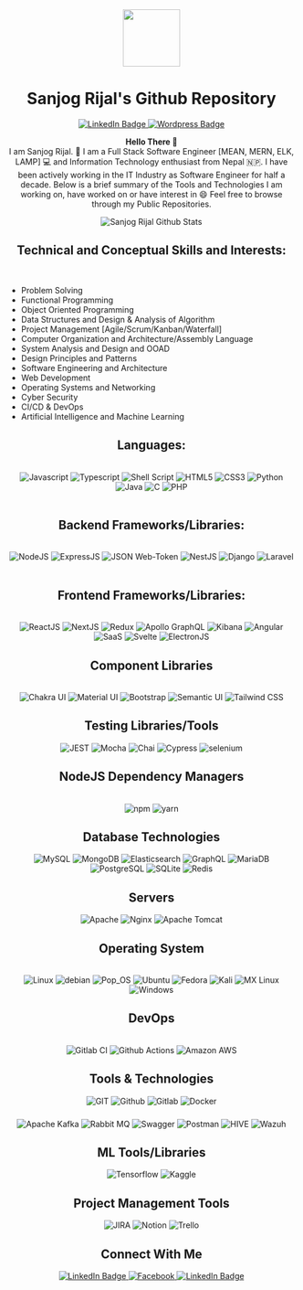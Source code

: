 <div id="header" align="center">
      <img src="https://media.giphy.com/media/u2pmTWUi0MXjyrMaVj/giphy.gif" width="100vw" />
      <h1> Sanjog Rijal's Github Repository </h1>
      <div id="badges">
            <a href="https://www.linkedin.com/in/sanjog-rijal-421a28150">
                  <img src="https://img.shields.io/badge/LinkedIn-Sanjog Rijal-blue?style=for-the-badge&logo=linkedin&logoColor=white" alt="LinkedIn Badge"/>
            </a>
            <a href="https://sanjogrizal.wordpress.com">
                  <img src="https://img.shields.io/badge/wordpress-0073aa?style=for-the-badge&logo=wordpress" alt="Wordpress Badge"/>
            </a> 
      </div>
</div>

<section class="introduction"  align="center">
      <div>
            <p>
                  <b>Hello There 👋</b><br/>
                  I am Sanjog Rijal. 🙏
                  I am a Full Stack Software Engineer [MEAN, MERN, ELK, LAMP] 💻 and Information Technology enthusiast from Nepal 🇳🇵. 
                  I have been actively working in the IT Industry as Software Engineer for half a decade.
                  Below is a brief summary of the Tools and Technologies I am working on, have worked on or have interest in 😄
                  Feel free to browse through my Public Repositories.
            </p>
      </div>
      <div class="github-stats">
      <img align="center" alt="Sanjog Rijal Github Stats" src="https://github-readme-stats.vercel.app/api?username=SanjogRijal&show_icons=true&hide_border=true" />
</div>
</section>

<div>
    <h2 align="center"><b>Technical and Conceptual Skills and Interests:</b></h2><br/>
    <ul>
       <li> Problem Solving </li>
       <li> Functional Programming </li> 
       <li> Object Oriented Programming </li>
       <li> Data Structures and Design & Analysis of Algorithm </li>
          <li> Project Management [Agile/Scrum/Kanban/Waterfall]</li>
       <li> Computer Organization and Architecture/Assembly Language </li>
       <li> System Analysis and Design and OOAD </li>
       <li> Design Principles and Patterns </li>
       <li> Software Engineering and Architecture </li>
       <li> Web Development </li> 
       <li> Operating Systems and Networking </li>
       <li> Cyber Security </li>
       <li> CI/CD & DevOps </li> 
       <li> Artificial Intelligence and Machine Learning </li>
    </ul>
</div>

<div  align="center">   
   <h2><b>Languages:</b></h2><br/>
   <img src="https://img.shields.io/badge/JavaScript-F7DF1E?style=for-the-badge&logo=javascript&logoColor=black" alt="Javascript"/>
   <img src ="https://img.shields.io/badge/TypeScript-007ACC?style=for-the-badge&logo=typescript&logoColor=white" alt="Typescript"/>
   <img src="https://img.shields.io/badge/shell_script-%23121011.svg?style=for-the-badge&logo=gnu-bash&logoColor=white" alt="Shell Script"/>
   <img src="https://img.shields.io/badge/HTML5-E34F26?style=for-the-badge&logo=html5&logoColor=white" alt="HTML5"/>
   <img src="https://img.shields.io/badge/CSS3-1572B6?style=for-the-badge&logo=css3&logoColor=white" alt="CSS3"/>
   <img src="https://img.shields.io/badge/Python-3776AB?style=for-the-badge&logo=python&logoColor=white" alt="Python"/>
   <img src="https://img.shields.io/badge/Java-ED8B00?style=for-the-badge&logo=java&logoColor=white" alt="Java"/>
   <img src="https://img.shields.io/badge/C-00599C?style=for-the-badge&logo=c&logoColor=white" alt="C"/>
   <img src="https://img.shields.io/badge/PHP-777BB4?style=for-the-badge&logo=php&logoColor=white" alt="PHP" /> 
</div><br/>

<div  align="center">
   <h2><b>Backend Frameworks/Libraries:</b></h2><br/>
      <img src="https://img.shields.io/badge/Node.js-43853D?style=for-the-badge&logo=node.js&logoColor=white" alt="NodeJS"/>
      <img src="https://img.shields.io/badge/Express.js-404D59?style=for-the-badge" alt="ExpressJS"/>
      <img src="https://img.shields.io/badge/JWT-black?style=for-the-badge&logo=JSON%20web%20tokens" alt="JSON Web-Token"/>
      <img src="https://img.shields.io/badge/nestjs-%23E0234E.svg?style=for-the-badge&logo=nestjs&logoColor=white" alt="NestJS"/>
      <img src="https://img.shields.io/badge/Django-092E20?style=for-the-badge&logo=django&logoColor=white" alt="Django" />
      <img src="https://img.shields.io/badge/Laravel-FF2D20?style=for-the-badge&logo=laravel&logoColor=white" alt="Laravel"/>
      
</div><br/>

<div  align="center">
      <h2><b>Frontend Frameworks/Libraries: </b></h2><br/>
       <img src="https://img.shields.io/badge/React-20232A?style=for-the-badge&logo=react&logoColor=61DAFB" alt="ReactJS"/>
      <img src="https://img.shields.io/badge/Next-black?style=for-the-badge&logo=next.js&logoColor=white" alt="NextJS"/>
      <img src="https://img.shields.io/badge/Redux-593D88?style=for-the-badge&logo=redux&logoColor=white" alt="Redux"/>
      <img src="https://img.shields.io/badge/-ApolloGraphQL-311C87?style=for-the-badge&logo=apollo-graphql" alt="Apollo GraphQL"/>
      <img src="https://img.shields.io/badge/Kibana-005571?style=for-the-badge&logo=Kibana&logoColor=white" alt="Kibana"/>
      <img src="https://img.shields.io/badge/Angular-DD0031?style=for-the-badge&logo=angular&logoColor=white" alt="Angular"/>
       <img src="https://img.shields.io/badge/Sass-CC6699?style=for-the-badge&logo=sass&logoColor=white" alt="SaaS"/>
      <img src="https://img.shields.io/badge/Svelte-4A4A55?style=for-the-badge&logo=svelte&logoColor=FF3E00" alt="Svelte"/>
      <img src="https://camo.githubusercontent.com/1f5f68e620347faca4468de78e86fa31d54e44195f91ddcf788c49b5ce9194ca/68747470733a2f2f696d672e736869656c64732e696f2f7374617469632f76313f7374796c653d666f722d7468652d6261646765266d6573736167653d456c656374726f6e26636f6c6f723d343738343846266c6f676f3d456c656374726f6e266c6f676f436f6c6f723d464646464646266c6162656c3d" alt="ElectronJS"/>
      
</div>
      
<div class="component-libraries"  align="center">
      <h2 align="center"><b>Component Libraries</b></h2><br/>
      <img src="https://img.shields.io/badge/chakra-%234ED1C5.svg?style=for-the-badge&logo=chakraui&logoColor=white" alt="Chakra UI"/>
      <img src="https://img.shields.io/badge/MUI-%230081CB.svg?style=for-the-badge&logo=mui&logoColor=white" alt="Material UI"/>
      <img src="https://img.shields.io/badge/bootstrap-%23563D7C.svg?style=for-the-badge&logo=bootstrap&logoColor=white" alt="Bootstrap"/>
      <img src="https://img.shields.io/badge/Semantic%20UI%20React-%2335BDB2.svg?style=for-the-badge&logo=SemanticUIReact&logoColor=white" alt="Semantic UI"/>
      <img src="https://img.shields.io/badge/tailwindcss-%2338B2AC.svg?style=for-the-badge&logo=tailwind-css&logoColor=white" alt="Tailwind CSS"
</div>
      
<div class="testing-libraries" align="center">
      <h2>Testing Libraries/Tools</h2>
      <img src="https://img.shields.io/badge/-jest-%23C21325?style=for-the-badge&logo=jest&logoColor=white" alt="JEST"/>
      <img src="https://img.shields.io/badge/-mocha-%238D6748?style=for-the-badge&logo=mocha&logoColor=white" alt="Mocha"/>
      <img src="https://img.shields.io/badge/chai.js-323330?style=for-the-badge&logo=chai&logoColor=red" alt="Chai"/>
      <img src="https://img.shields.io/badge/-cypress-%23E5E5E5?style=for-the-badge&logo=cypress&logoColor=058a5e" alt="Cypress"/>
      <img src="https://img.shields.io/badge/-selenium-%43B02A?style=for-the-badge&logo=selenium&logoColor=white" alt="selenium"/>
</div>
      
<div  align="center" class="package-managers">
      <h2><b>NodeJS Dependency Managers</b></h2><br/>
      <img src="https://img.shields.io/badge/NPM-%23000000.svg?style=for-the-badge&logo=npm&logoColor=white" alt="npm" />
      <img src="https://img.shields.io/badge/yarn-%232C8EBB.svg?style=for-the-badge&logo=yarn&logoColor=white" alt="yarn"/>
</div>
      
<div align="center">
      <h2 ><b>Database Technologies</b></h2>
      <img src="https://img.shields.io/badge/mysql-%2300f.svg?style=for-the-badge&logo=mysql&logoColor=white" alt="MySQL" />
      <img src="https://img.shields.io/badge/MongoDB-%234ea94b.svg?style=for-the-badge&logo=mongodb&logoColor=white" alt="MongoDB"/>
      <img src="https://img.shields.io/badge/Elastic_Search-005571?style=for-the-badge&logo=elasticsearch&logoColor=white" alt="Elasticsearch"/>
      <img src="https://img.shields.io/badge/-GraphQL-E10098?style=for-the-badge&logo=graphql&logoColor=white" alt="GraphQL"/>
      <img src="https://img.shields.io/badge/MariaDB-003545?style=for-the-badge&logo=mariadb&logoColor=white" alt="MariaDB"/>
      <img src="https://img.shields.io/badge/postgres-%23316192.svg?style=for-the-badge&logo=postgresql&logoColor=white" alt="PostgreSQL"/>
      <img src="https://img.shields.io/badge/sqlite-%2307405e.svg?style=for-the-badge&logo=sqlite&logoColor=white" alt="SQLite"/>
      <img src="https://img.shields.io/badge/redis-%23DD0031.svg?style=for-the-badge&logo=redis&logoColor=white" alt="Redis"/>
</div>
      
<div align="center">
      <h2><b>Servers</b></h2>
      <img src="https://img.shields.io/badge/apache-%23D42029.svg?style=for-the-badge&logo=apache&logoColor=white" alt="Apache"/>
      <img src="https://img.shields.io/badge/nginx-%23009639.svg?style=for-the-badge&logo=nginx&logoColor=white" alt="Nginx"/>
      <img src="https://img.shields.io/badge/apache%20tomcat-%23F8DC75.svg?style=for-the-badge&logo=apache-tomcat&logoColor=black" alt="Apache Tomcat"/>
</div>
  
<div  align="center" class="operating-systems">
      <h2><b>Operating System</b></h2></br>
      <div class="Linux OS"/>
      <img src="https://img.shields.io/badge/Linux-FCC624?style=for-the-badge&logo=linux&logoColor=black" alt="Linux"/>
      <img src="https://img.shields.io/badge/Debian-D70A53?style=for-the-badge&logo=debian&logoColor=white" alt="debian"/>
      <img src="https://img.shields.io/badge/Pop!_OS-48B9C7?style=for-the-badge&logo=Pop!_OS&logoColor=white" alt="Pop_OS"/>
      <img src="https://img.shields.io/badge/Ubuntu-E95420?style=for-the-badge&logo=ubuntu&logoColor=white" alt="Ubuntu"/>
      <img src="https://img.shields.io/badge/Fedora-294172?style=for-the-badge&logo=fedora&logoColor=white" alt="Fedora"/>
      <img src="https://img.shields.io/badge/Kali-268BEE?style=for-the-badge&logo=kalilinux&logoColor=white" alt="Kali"/>
      <img src="https://img.shields.io/badge/-MX%20Linux-%23000000?style=for-the-badge&logo=MXlinux&logoColor=white" alt="MX Linux"/>
      </div>
      <div>
            <img src="https://img.shields.io/badge/Windows-0078D6?style=for-the-badge&logo=windows&logoColor=white" alt="Windows"/>
      </div>
</div>
      
<div align="center" class="DevOps">
      <h2><b>DevOps</b></h2><br/>
      <img src="https://img.shields.io/badge/gitlab%20ci-%23181717.svg?style=for-the-badge&logo=gitlab&logoColor=white" alt="Gitlab CI"/>
      <img src="https://img.shields.io/badge/github%20actions-%232671E5.svg?style=for-the-badge&logo=githubactions&logoColor=white" alt="Github Actions"/>
      <img src="https://img.shields.io/badge/Amazon_AWS-232F3E?style=for-the-badge&logo=amazon-aws&logoColor=white" alt="Amazon AWS"/>
</div>

<div class="tools-technologies" align="center">
      <div>
            <h2><b>Tools & Technologies</b></h2>
            <div>
                  <img src="https://img.shields.io/badge/git-%23F05033.svg?style=for-the-badge&logo=git&logoColor=white" alt="GIT"/>
                  <img src="https://img.shields.io/badge/github-%23121011.svg?style=for-the-badge&logo=github&logoColor=white" alt="Github"/>
                  <img src="https://img.shields.io/badge/GitLab-330F63?style=for-the-badge&logo=gitlab&logoColor=white" alt="Gitlab"/>
                  <img src="https://img.shields.io/badge/docker-%230db7ed.svg?style=for-the-badge&logo=docker&logoColor=white" alt="Docker"/>
            </div>  
            <div>
                  <h3><b></b></h3>
                  <img src="https://img.shields.io/badge/Apache%20Kafka-000?style=for-the-badge&logo=apachekafka" alt="Apache Kafka"/>
                  <img src="https://img.shields.io/badge/Rabbitmq-FF6600?style=for-the-badge&logo=rabbitmq&logoColor=white" alt="Rabbit MQ"/>
                  <img src="https://img.shields.io/badge/-Swagger-%23Clojure?style=for-the-badge&logo=swagger&logoColor=white" alt="Swagger"/>
                  <img src="https://img.shields.io/badge/Postman-FF6C37?style=for-the-badge&logo=postman&logoColor=white" alt="Postman"/>
                  <img src="https://www.vectorlogo.zone/logos/apache_hive/apache_hive-icon.svg" alt="HIVE"/>
                  <img src="https://asset.brandfetch.io/idGBqJSmMa/idn85ax_w-.png?updated=1635900427836" alt="Wazuh"/>
            </div>
      </div>
</div>

<div class="tools-technologies" align="center">
      <div>
            <h2><b>ML Tools/Libraries</b></h2>
            <div>
                  <img src="https://img.shields.io/badge/TensorFlow-%23FF6F00.svg?style=for-the-badge&logo=TensorFlow&logoColor=white" alt="Tensorflow"/>
                  <img src="https://img.shields.io/badge/Kaggle-035a7d?style=for-the-badge&logo=kaggle&logoColor=white" alt="Kaggle"/>
            </div>  
      </div>
</div>

<div class="tools-technologies" align="center">
      <div>
            <h2><b>Project Management Tools</b></h2>
            <div>
                  <img src="https://img.shields.io/badge/jira-%230A0FFF.svg?style=for-the-badge&logo=jira&logoColor=white" alt="JIRA"/>
                  <img src="https://img.shields.io/badge/Notion-%23000000.svg?style=for-the-badge&logo=notion&logoColor=white" alt="Notion"/>
                  <img src="https://img.shields.io/badge/Trello-0052CC?style=for-the-badge&logo=trello&logoColor=white" alt="Trello"/>
            </div>  
      </div>
</div>

<footer class="social-media">
      <div>
            <h2><b>Connect With Me</b></h2>
             <a href="https://www.linkedin.com/in/sanjog-rijal-421a28150">
                  <img src="https://img.shields.io/badge/LinkedIn-Sanjog Rijal-blue?style=for-the-badge&logo=linkedin&logoColor=white" alt="LinkedIn Badge"/>
            </a>
            <a href="https://www.facebook.com/sanjog.rizal">
                  <img src="https://img.shields.io/badge/Facebook-Sanjog Rijal-blue?style=for-the-badge&logo=facebook&logoColor=white" alt="Facebook"/>
            </a>
            <a href="https://www.linkedin.com/in/sanjog-rijal-421a28150">
                  <img src="https://img.shields.io/badge/LinkedIn-Sanjog Rijal-blue?style=for-the-badge&logo=linkedin&logoColor=white" alt="LinkedIn Badge"/>
            </a>
      </div>
</footer>

<!-- <div style = "visibility: hidden">Greek question mark;</div> -->

